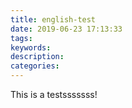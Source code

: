 ```yaml
---
title: english-test
date: 2019-06-23 17:13:33
tags:
keywords:
description:
categories:
---
```


This is a testsssssss!
